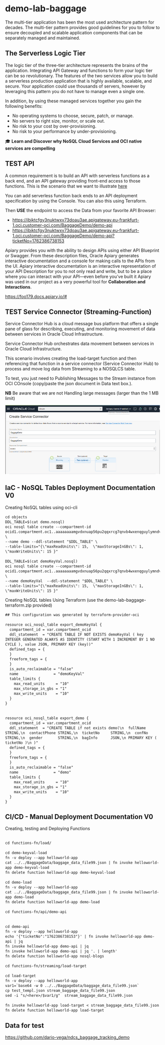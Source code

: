 # demo-lab-baggage 

The multi-tier application has been the most used architecture pattern for decades. The multi-tier pattern provides good guidelines for you to follow to ensure decoupled and scalable application components that can be separately managed and maintained.

## The Serverless Logic Tier
The logic tier of the three-tier architecture represents the brains of the application. Integrating API Gateway and functions to form your logic tier can be so revolutionary.
The features of the two services allow you to build a serverless production application that is highly available, scalable, and secure. Your application could use thousands of servers, however by leveraging this pattern you do not have to manage even a single one. 

In addition, by using these managed services together you gain the following benefits: 
*	No operating systems to choose, secure, patch, or manage.
*	No servers to right size, monitor, or scale out. 
*	No risk to your cost by over-provisioning. 
*	No risk to your performance by under-provisioning.

🎓 **Learn and Discover why NoSQL Cloud Services and OCI native services are compelling**

## TEST API

A common requirement is to build an API with serverless functions as a back end, and an API gateway providing front-end access to those functions. This is the scenario that we want to illustrate [here](demo-lab-baggage/functions-fn/api/demo-api/func.js)


You can add serverless function back ends to an API deployment specification by using the Console. You can also this using Terraform.

Then **USE** the endpoint to access the Data from your favorite API Browser:

- https://ibjktcfgy3nuktwxv73doau3ae.apigateway.eu-frankfurt-1.oci.customer-oci.com/BaggageDemo/demo-api
- https://ibjktcfgy3nuktwxv73doau3ae.apigateway.eu-frankfurt-1.oci.customer-oci.com/BaggageDemo/demo-api?ticketNo=1762386738153

Apiary provides you with the ability to design APIs using either API Blueprint or Swagger. From these description files, Oracle Apiary generates interactive documentation and a console for making calls to the APIs from the UI. Apiary interactive documentation is an interactive representation of your API Description for you to not only read and write, but to be a place where you can interact with your API—even before you’ve built it
Apiary was used in our project as a very powerful tool for **Collaboration and Interactions**. 

https://foo179.docs.apiary.io/#


## TEST Service Connector (Streaming-Function)

Service Connector Hub is a cloud message bus platform that offers a single pane of glass for describing, executing, and monitoring movement of data between services in Oracle Cloud Infrastructure. 

Service Connector Hub orchestrates data movement between services in Oracle Cloud Infrastructure. 

This scenario involves creating the load-target function and then referencing that function in a service connector (Service Connector Hub)  to process and move log data from Streaming to a NOSQLCS table.

To test, you just need to Publishing Messages to the Stream instance from OCI COnsole (copy/paste the json document in Data text box.). 

**NB** Be aware that we are not Handling large messages (larger than the 1 MB limit)

![Working](ServiceConnector.PNG)

## IaC - NoSQL Tables Deployment Documentation V0

Creating NoSQL tables using oci-cli
```
cd objects 
DDL_TABLE=$(cat demo.nosql)
oci nosql table create --compartment-id ocid1.compartment.oc1..aaaaaaaamgvdxnuap56pu2qqxrcg7qnvb4wxenqguylymndvey3hsyi57paa   \
--name demo --ddl-statement "$DDL_TABLE" \
--table-limits="{\"maxReadUnits\": 15,  \"maxStorageInGBs\": 1,  \"maxWriteUnits\": 15 }"

DDL_TABLE=$(cat demoKeyVal.nosql)
oci nosql table create --compartment-id ocid1.compartment.oc1..aaaaaaaamgvdxnuap56pu2qqxrcg7qnvb4wxenqguylymndvey3hsyi57paa   \
--name demoKeyVal  --ddl-statement "$DDL_TABLE" \
--table-limits="{\"maxReadUnits\": 15,  \"maxStorageInGBs\": 1,  \"maxWriteUnits\": 15 }"
```

Creating NoSQL tables Using Terraform (use the demo-lab-baggage-terraform.zip provided)

```
## This configuration was generated by terraform-provider-oci

resource oci_nosql_table export_demoKeyVal {
  compartment_id = var.compartment_ocid
  ddl_statement  = "CREATE TABLE IF NOT EXISTS demoKeyVal ( key INTEGER GENERATED ALWAYS AS IDENTITY (START WITH 1 INCREMENT BY 1 NO CYCLE ), value JSON, PRIMARY KEY (key))"
  defined_tags = {
  }
  freeform_tags = {
  }
  is_auto_reclaimable = "false"
  name                = "demoKeyVal"
  table_limits {
    max_read_units     = "10"
    max_storage_in_gbs = "1"
    max_write_units    = "10"
  }
}


resource oci_nosql_table export_demo {
  compartment_id = var.compartment_ocid
  ddl_statement  = "CREATE TABLE if not exists demo(\n  fullName     STRING,\n  contactPhone STRING,\n  ticketNo     STRING,\n  confNo       STRING,\n  gender       STRING,\n  bagInfo      JSON,\n PRIMARY KEY ( ticketNo )\n )"
  defined_tags = {
  }
  freeform_tags = {
  }
  is_auto_reclaimable = "false"
  name                = "demo"
  table_limits {
    max_read_units     = "10"
    max_storage_in_gbs = "1"
    max_write_units    = "10"
  }
}

```

## CI/CD - Manual Deployment Documentation V0

Creating, testing and Deploying Functions
```

cd functions-fn/load/

cd demo-keyval-load
fn -v deploy --app helloworld-app
cat ../../BaggageData/baggage_data_file99.json | fn invoke helloworld-app demo-keyval-load
fn delete function helloworld-app demo-keyval-load

cd demo-load
fn -v deploy --app helloworld-app
cat ../../BaggageData/baggage_data_file99.json | fn invoke helloworld-app demo-load
fn delete function helloworld-app demo-load

cd functions-fn/api/demo-api


cd demo-api
fn -v deploy --app helloworld-app
echo '{"ticketNo":"1762386738153"}' | fn invoke helloworld-app demo-api | jq
fn invoke helloworld-app demo-api | jq
fn invoke helloworld-app demo-api | jq '. | length'
fn delete function helloworld-app nosql-blogs

cd functions-fn/streaming/load-target

cd load-target
fn -v deploy --app helloworld-app
var1=`base64 -w 0 ../../BaggageData/baggage_data_file99.json`
cp test_templ.json stream_baggage_data_file99.json
sed -i "s/<here>/$var1/g"  stream_baggage_data_file99.json

fn invoke helloworld-app load-target < stream_baggage_data_file99.json
fn delete function helloworld-app load-target

```
## Data for test

https://github.com/dario-vega/ndcs_baggage_tracking_demo
